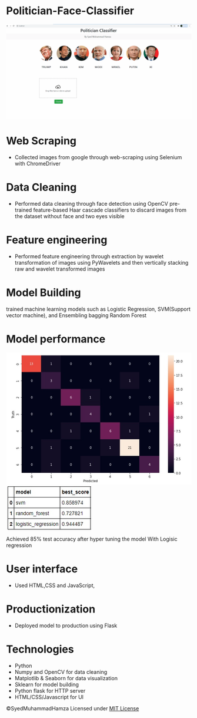 # Politician-Face-Classifier
![Alt Text](https://github.com/SyedMuhammadHamza/Politician-Face-Classifier/blob/main/UI_Snapshot.gif)
# Web Scraping
* Collected images from google through web-scraping using Selenium with ChromeDriver 

# Data Cleaning
*  Performed data cleaning through face detection using OpenCV pre-trained feature-based  Haar cascade classifiers to discard images from the dataset without face and two eyes visible  

# Feature engineering
* Performed feature engineering through extraction by wavelet transformation of images using PyWavelets and then vertically stacking raw and wavelet transformed images 

# Model Building
 trained machine learning models such as Logistic Regression, SVM(Support vector machine), and Ensembling bagging Random Forest
 
# Model performance
<img src="confusion_matrix.jpg"/>
<img src="SCORES.jpg"/>

Achieved 85% test accuracy after hyper tuning the model With Logisic regression
 
 
# User interface
*  Used HTML,CSS and JavaScript,

# Productionization
* Deployed model to production using Flask



# Technologies 
* Python
* Numpy and OpenCV for data cleaning
* Matplotlib & Seaborn for data visualization
* Sklearn for model building
* Python flask for HTTP server
* HTML/CSS/Javascript for  UI

©SyedMuhammadHamza Licensed under [MIT License](https://github.com/SyedMuhammadHamza/Politician-Face-Classifier/blob/main/LICENSE)
